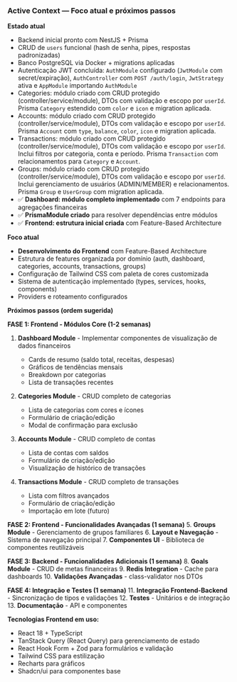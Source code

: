 ### Active Context — Foco atual e próximos passos

**Estado atual**

- Backend inicial pronto com NestJS + Prisma
- CRUD de `users` funcional (hash de senha, pipes, respostas padronizadas)
- Banco PostgreSQL via Docker + migrations aplicadas
- Autenticação JWT concluída: `AuthModule` configurado (`JwtModule` com secret/expiração), `AuthController` com `POST /auth/login`, `JwtStrategy` ativa e `AppModule` importando `AuthModule`
- Categories: módulo criado com CRUD protegido (controller/service/module), DTOs com validação e escopo por `userId`. Prisma `Category` estendido com `color` e `icon` e migration aplicada.
- Accounts: módulo criado com CRUD protegido (controller/service/module), DTOs com validação e escopo por `userId`. Prisma `Account` com `type`, `balance`, `color`, `icon` e migration aplicada.
- Transactions: módulo criado com CRUD protegido (controller/service/module), DTOs com validação e escopo por `userId`. Inclui filtros por categoria, conta e período. Prisma `Transaction` com relacionamentos para `Category` e `Account`.
- Groups: módulo criado com CRUD protegido (controller/service/module), DTOs com validação e escopo por `userId`. Inclui gerenciamento de usuários (ADMIN/MEMBER) e relacionamentos. Prisma `Group` e `UserGroup` com migration aplicada.
- ✅ **Dashboard: módulo completo implementado** com 7 endpoints para agregações financeiras
- ✅ **PrismaModule criado** para resolver dependências entre módulos
- ✅ **Frontend: estrutura inicial criada** com Feature-Based Architecture

**Foco atual**

- **Desenvolvimento do Frontend** com Feature-Based Architecture
- Estrutura de features organizada por domínio (auth, dashboard, categories, accounts, transactions, groups)
- Configuração de Tailwind CSS com paleta de cores customizada
- Sistema de autenticação implementado (types, services, hooks, components)
- Providers e roteamento configurados

**Próximos passos (ordem sugerida)**

**FASE 1: Frontend - Módulos Core (1-2 semanas)**
1. **Dashboard Module** - Implementar componentes de visualização de dados financeiros
   - Cards de resumo (saldo total, receitas, despesas)
   - Gráficos de tendências mensais
   - Breakdown por categorias
   - Lista de transações recentes

2. **Categories Module** - CRUD completo de categorias
   - Lista de categorias com cores e ícones
   - Formulário de criação/edição
   - Modal de confirmação para exclusão

3. **Accounts Module** - CRUD completo de contas
   - Lista de contas com saldos
   - Formulário de criação/edição
   - Visualização de histórico de transações

4. **Transactions Module** - CRUD completo de transações
   - Lista com filtros avançados
   - Formulário de criação/edição
   - Importação em lote (futuro)

**FASE 2: Frontend - Funcionalidades Avançadas (1 semana)**
5. **Groups Module** - Gerenciamento de grupos familiares
6. **Layout e Navegação** - Sistema de navegação principal
7. **Componentes UI** - Biblioteca de componentes reutilizáveis

**FASE 3: Backend - Funcionalidades Adicionais (1 semana)**
8. **Goals Module** - CRUD de metas financeiras
9. **Redis Integration** - Cache para dashboards
10. **Validações Avançadas** - class-validator nos DTOs

**FASE 4: Integração e Testes (1 semana)**
11. **Integração Frontend-Backend** - Sincronização de tipos e validações
12. **Testes** - Unitários e de integração
13. **Documentação** - API e componentes

**Tecnologias Frontend em uso:**
- React 18 + TypeScript
- TanStack Query (React Query) para gerenciamento de estado
- React Hook Form + Zod para formulários e validação
- Tailwind CSS para estilização
- Recharts para gráficos
- Shadcn/ui para componentes base


